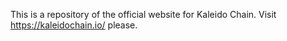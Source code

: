 This is a repository of the official website for Kaleido Chain. Visit https://kaleidochain.io/ please.
